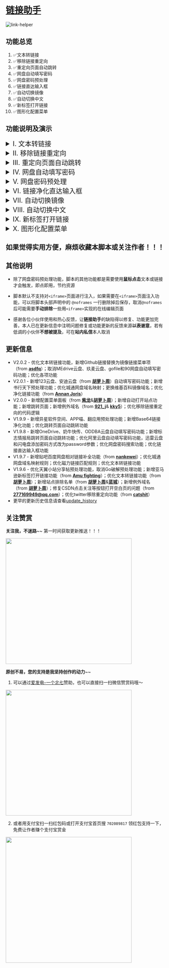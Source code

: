 # [链接助手](https://github.com/oneNorth7/LinkHelper)

![link-helper](https://gitee.com/oneNorth7/pics/raw/master/picgo/link-helper.png)

## 功能总览

1. ✅文本转链接
2. ✅移除链接重定向
3. ✅重定向页面自动跳转
4. ✅网盘自动填写密码
5. ✅网盘密码预处理
6. ✅链接直达输入框
7. ✅自动切换镜像
8. ✅自动切换中文
9. ✅新标签打开链接
10. ✅图形化配置菜单

## 功能说明及演示

<details style="font-size: 1.5em">
<summary id="i">I. 文本转链接</summary>
<ul>
<li style="font-size: 1em">点击各类链接的文本会自动转成对应的链接，支持链接种类如下：</li>
</ul>
<ol>
<li>
<p>HTTP链接</p>
</li>
<li>
<p>邮箱链接</p>
</li>
<li>
<p>电驴链接（<code>ed2k://</code>协议）</p>
</li>
<li>
<p>迅雷链接（<code>thunder://</code>协议）</p>
</li>
<li>
<p>磁力链接（以<code>magnet:?xt=urn:btih:</code>开头或40位哈希码）</p>
</li>
<li>
<p>特殊支持：可对百度贴吧的百度网盘相对链接的文本进行补全，对各楼层和评论中使用表情符分隔的链接的文本进行处理</p>
<img alt="百度贴吧文本转链接" src="https://gitee.com/oneNorth7/pics/raw/master/picgo/百度贴吧文本转链接.gif">
<p>默认转换后<strong>不会自动打开</strong>，但<strong>支持的网盘链接或文档链接、磁力链接、电驴链接、迅雷链接</strong>除外（文本中含<strong>多个链接</strong>时转换后<strong>只会处理第一个</strong>链接）</p>    
<img alt="磁力链接" src="https://gitee.com/oneNorth7/pics/raw/master/picgo/磁力链接.gif">
<p>博客或论坛帖子中<strong>分开格式化</strong>的文本<strong>无法</strong>转换为完整链接；为防止误转换，文本中含其他协议（如：<code>qqdl://</code>）、秒传链接（如：<code>115://</code>）或校验信息（如：<code>SHA1</code>）的特有标识时不会进行转换</p>
</li>
</ol>
<ul>
<li style="font-size: 1em"><strong>相关配置项</strong></li>
</ul>
<ol>
<li>
<p>限制文本字符数，字符数超过设定数值（默认500，取值范围：200~800）的文本不会进行文本转链接操作
<img alt="字符数限制" src="https://gitee.com/oneNorth7/pics/raw/master/picgo/字符数限制.gif"></p>
</li>
<li>
<p>文本转链接后全部自动打开（含有多个链接时<strong>只会自动打开第一个</strong>链接）</p>
<img alt="文本转链接后全部自动打开" src="https://gitee.com/oneNorth7/pics/raw/master/picgo/文本转链接后全部自动打开.gif">
</li>
<li>
<p>添加或删除自动打开域名
<img alt="添加或删除自动打开域名" src="https://cdn.jsdelivr.net/gh/oneNorth7/picgo/pics/添加或删除自动打开域名.gif"></p>
</li>
<li>
<p>当前站点的文本转链接后自动打开（可添加或删除）
<img alt="添加或删除自动打开站点" src="https://cdn.jsdelivr.net/gh/oneNorth7/picgo/pics/添加或删除自动打开站点.gif"></p>
</li>
</ol>
</details>

<details style="font-size: 1.5em">
    <summary id="ii">II. 移除链接重定向</summary>
<h4 id="_4" style="color: red">温馨提示：虽然移除重定向很方便，但是网络环境复杂，使用前请仔细确认站点可信度和链接安全性！！！</h4>
<ul>
<li><p>站点出于统计、权重或安全原因会对站外链接（简称“外链”）使用重定向，这或多或少会减慢日常的网页浏览速度，为了提高浏览网页的体验，从多个方面移除链接重定向：</p></li>
</ul>
<ol>
<li>
<p>净化链接，将链接中的<strong>HTTP链接</strong>或<strong>Base64编码的HTTP链接</strong>解码后替换原跳转链接</p>
<img alt="净化链接" src="https://gitee.com/oneNorth7/pics/raw/master/picgo/净化链接.gif">
<img alt="净化Base64链接" src="https://gitee.com/oneNorth7/pics/raw/master/picgo/净化Base64链接.gif">
<p>该功能采用<strong>自己编写并优化</strong>的通用正则表达式进行匹配，不需要根据每个站点进行配置，只会多不会少，可能存在<strong>误净化</strong>的问题，遇到时可通过配置菜单项<strong>添加</strong><code>例外域名</code>，添加后含该域名的链接不会被净化；<strong>为方便更多人建议提交反馈</strong>给作者进行修复</p>
</li>
<li>
<p>替换链接，使用<strong>链接文本</strong>替换原跳转链接</p>
<p>此功能是针对<strong>链接文本</strong>是<strong>HTTP链接</strong>，但链接的<code>href</code>属性是<strong>加密编码链接</strong>（如：百度贴吧的链接），已收录的链接前缀会直接使用<strong>HTTP链接文本</strong>替换原链接，未收录的会触发<code>是否使用链接文本替换目标链接后打开？</code>的询问确认，选择<code>是</code>后<strong>符合特征</strong>的链接前缀会<strong>自动收录</strong>（仅存在当前脚本的数据页中），下次遇到含此前缀的链接会自动使用<strong>HTTP链接文本</strong>替换原链接</p>
<img alt="替换链接" src="https://gitee.com/oneNorth7/pics/raw/master/picgo/替换链接.gif">
<p>如果存在误替换或不应该提示替换的情况，可以通过配置菜单项<strong>添加</strong><code>例外域名</code>，添加后含该域名的链接不会被替换或提示替换</p>
</li>
<li>
<p>特殊支持</p>
<p>CSDN移除外链安全性检验
<img alt="CSDN移除链接安全性检验" src="https://cdn.jsdelivr.net/gh/oneNorth7/picgo/pics/CSDN移除链接安全性检验.gif"></p>
<p>NGA移除访问外链询问
<img alt="NGA移除外链询问" src="https://gitee.com/oneNorth7/pics/raw/master/picgo/NGA移除外链询问.gif"></p>
<p>Twitter、Facebook、Youtube（来自其他同类脚本的评论或issue，本人比较少用，不能保证适用所有场景，有问题可反馈）</p>
</li>
</ol>
<ul>
<li style="font-size: 1em"><strong>相关配置项</strong></li>
</ul>
<ol>
<li>
<p>一键关闭移除链接重定向功能</p>
<p>通过勾选例外域名输入框前的选框可以关闭移除链接重定向功能，即所有域名都是例外域名，同时例外域名输入框也会被禁用。关闭后知乎、简书、贴吧等存在重定向链接的站点的网盘链接无法添加并自动填写密码，也无法转到镜像地址，但可和其他<strong>能预先移除</strong>页面重定向链接的脚本或插件配合使用</p>
</li>
<p><img alt="一键关闭移除链接重定向功能" src="https://gitee.com/oneNorth7/pics/raw/master/picgo/一键关闭移除链接重定向功能.jpg"></p>
<li><p>添加或删除例外域名</p>
<img alt="添加或删除例外域名" src="https://gitee.com/oneNorth7/pics/raw/master/picgo/添加或删除例外域名.gif"></li>
</ol>
</details>

<details style="font-size: 1.5em">
    <summary id="iii">III. 重定向页面自动跳转</summary>
<p>支持的重定向页面站点列表：<a href="http://show.bookmarkearth.com/view/81484">书签地球</a>、<a href="http://t.cn/RgAKoPE">新浪短链</a>、<a href="http://t.cn/A6qYCh4U">新浪绿色上网</a>、<a href="https://sunbox.cc/wp-content/themes/begin/go.php?url=aHR0cHM6Ly9naXRodWIuY29tL0N5ZW5vY2gvRmx1dHRlci1Db29sYXBrL3JlbGVhc2Vz">阳光盒子</a>、<a href="https://www.itdaan.com/link/aHR0cDovL3d3dy5maWxlc29uaWMuY29tL2ZpbGUvMTY5NjYwNzc2MQ==">开发者知识库</a>、<a href="https://link.csdn.net/?target=https://github.com/oneNorth7">CSDN</a>、<a href="https://support.qq.com/products/57688/link-jump?jump=https%3A%2F%2Fcmd.im%2F">兔小巢</a>、<a href="https://c.pc.qq.com/middlem.html?pfurl=bing.com">QQ非官方页面</a>、<a href="https://developers.weixin.qq.com/community/middlepage/href?href=https://github.com/oneNorth7/LinkHelper">微信非官方页面</a>、<a href="https://docs.qq.com/scenario/link.html?url=https://greasyfork.org/zh-CN/scripts/422773-%E9%93%BE%E6%8E%A5%E5%8A%A9%E6%89%8B">腾讯文档</a>、<a href="https://www.tianyancha.com/security?target=http://www.baidu.com">天眼查</a>、<a href="https://www.yuque.com/r/goto?url=https%3A%2F%2Fgitee.com">语雀</a>、<a href="http://jump2.bdimg.com/safecheck/index?url=">百度贴吧</a>、<a href="https://iphone.myzaker.com/zaker/link.php?pk=60bed7f88e9f0921d2076b7b&amp;b=aHR0cHM6Ly9jeWJlcm5ld3MuY29tL3BlcnNvbmFsLWRhdGEtbGVhay1jaGVjay8=&amp;bcode=c1a7a62b&amp;target=_new">Zaker</a>、<a href="https://game.bilibili.com/linkfilter/?url=https://www.bing.com/">哔哩哔哩游戏</a>、<a href="https://www.chinaz.com/go.shtml?url=https://www.bing.com/">站长之家</a>、<a href="https://link.logonews.cn/?url=http://www.mod.gov.cn/topnews/2021-07/29/content_4890496.htm">标志情报局</a>、<a href="https://www.douban.com/link2/?url=https://github.com/oneNorth7/LinkHelper">豆瓣</a>、<a href="https://link.zhihu.com/?target=https://github.com/oneNorth7/LinkHelper">知乎</a>、<a href="https://www.jianshu.com/go-wild?ac=2&url=https://github.com/oneNorth7/LinkHelper">简书</a>、<a href="https://link.juejin.cn/?target=https://github.com/oneNorth7/LinkHelper">掘金</a>、<a href="https://www.oschina.net/action/GoToLink?url=https://github.com/oneNorth7/LinkHelper">开源中国</a>、<a href="https://www.youtube.com/redirect?q=https://github.com/oneNorth7/LinkHelper">Youtube</a> 等等（欢迎热心反馈）</p>
<p>通过<code>移除链接重定向</code>功能可<strong>较大程度</strong>地避免在浏览页面过程中碰到<strong>重定向页面</strong>，但不能排除从浏览记录访问或无法移除链接重定向（例如贴吧链接的文本不是HTTP链接文本而是描述文本）和无法一次性移除链接重定向（例如某个网站的外链是另一个网站的外链）的情况</p>
<img alt="贴吧跳转页面" src="https://gitee.com/oneNorth7/pics/raw/master/picgo/贴吧跳转页面.gif">
</details>

<details style="font-size: 1.5em">
    <summary id="iv">IV. 网盘自动填写密码</summary>
<ol>
<li>
<p>可自动搜索密码并添加，跳转后自动填写密码并提交，支持的网盘或在线文档站点列表：<a href="https://pan.baidu.com/">百度云</a>、<a href="https://eyun.baidu.com/">百度企业网盘</a>、<a href="https://pan.baidu.com/doc">百度云文档</a>、<a href="https://cloud.189.cn/">天翼云盘</a>、<a href="https://www.lanzou.com/">蓝奏云</a>、<a href="https://vdisk.weibo.com/">微盘</a>、<a href="https://share.weiyun.com/">微云</a>、<a href="https://pan.xunlei.com/">迅雷云盘</a>、<a href="http://115.com/">115网盘</a>、<a href="https://caiyun.139.com/">和彩云</a>、<a href="https://quqi.com/">曲奇云</a>、<a href="https://yunpan.360.cn/">360安全云盘</a>、<a href="https://pan-yz.chaoxing.com/">超星云盘</a>、<a href="https://www.wenshushu.cn/">文叔叔</a>、<a href="https://www.jianguoyun.com/">坚果云</a>、<a href="https://shandianpan.com/">闪电盘</a>、<a href="https://my.sharepoint.com/">SharePoint</a>、<a href="https://onedrive.live.com/">OneDrive</a>、<a href="https://cowtransfer.com/">奶牛快传</a>、<a href="http://u.163.com/">网易邮箱网盘</a>、<a href="https://www.aliyundrive.com/">阿里云盘</a>、<a href="https://www.123pan.com/">123云盘</a>、<a href="https://mo.own-cloud.cn/">小麦魔方</a>、<a href="https://cloud.qingstore.cn/">萌云|清玖云</a>、<a href="https://cncncloud.com/">小太阳云存储</a>、<a href="https://pan.bilnn.com/">比邻云盘</a>、<a href="https://ilolita945.softether.net:5212/">信爱云</a>、<a href="https://my-file.cn/">my-file</a>、<a href="https://pan.mba/">MBA网盘</a>、<a href="https://pan.adycloud.com//">安迪云盘</a>、<a href="http://ctfile.com/">城通网盘</a></p>
<img alt="网盘自动填写密码" src="https://gitee.com/oneNorth7/pics/raw/master/picgo/网盘自动填写密码.gif">
<img alt="阿里云盘自动填写密码" src="https://gitee.com/oneNorth7/pics/raw/master/picgo/阿里云盘自动填写密码.gif">
<p><strong>不支持云查询密码</strong>，会在点击网盘链接时向后就近搜索页面中的密码，以<code>hash</code>或<code>password</code>参数的形式添加到链接中后使用携带密码的链接跳转</p>
<p><strong>不存储密码</strong>，但会在某些网盘链接<strong>不支持添加hash或<code>password</code>参数</strong>时将密码<strong>临时存储</strong>在脚本的数据页中，旧密码会被新密码覆盖</p>
</li>
<li>
<p>其他暂无密码的网盘或在线文档站点列表：<a href="https://drive.dnxshare.cn/">电脑小分享</a>、<a href="https://down.52pojie.cn/">爱盘</a>、<a href="https://www.yunzhongzhuan.com/">云中转</a>、<a href="https://drive.google.com/">GoogleDrive</a>、<a href="https://mega.nz/">MEGA</a>、<a href="https://www.mediafire.com/">MediaFire</a>、<a href="https://yiqixie.qingque.cn/">一起写</a>、<a href="https://www.androiddownload.net/">AndroidDownload</a>、<a href="https://www.dropbox.com/">Dropbox</a>、<a href="https://www.kufile.net/">库云</a>、<a href="https://disk.yandex.com/">YandexDisk</a>、<a href="https://www.kdocs.cn/">金山文档</a>、<a href="https://pan.bitqiu.com/">比特球云盘</a>、<a href="https://www.feimaoyun.com/">飞猫云</a>、<a href="https://www.fangcloud.com/">亿方云</a>、<a href="https://gd.188988.xyz/">GD DISK</a>、<a href="https://www.yun.cn/">UC网盘</a>、<a href="https://www.yuque.com/">语雀</a>、<a href="https://shimo.im/">石墨文档</a>、<a href="https://www.showdoc.com.cn/">ShowDoc</a>、<a href="https://zijieyunpan.com/">字节网盘</a></p>
</li>
</ol>
</details>

<details style="font-size: 1.5em">
	<summary id="v">V. 网盘密码预处理</summary>
<p>支持的资源站点列表：初音社、百度网盘资源、求资源网、ACG漫音社、蓝鲨、智软酷、百度知道、天翼小站、异星软件空间、APP喵、翻应用 等等（<strong>持续更新中，欢迎热心反馈</strong>）</p>
<img alt="百度知道百度云分享预处理" src="https://gitee.com/oneNorth7/pics/raw/master/picgo/百度知道百度云分享预处理.jpg">
<p>如果某个资源网站的网盘密码<strong>固定</strong>出现在网盘链接的<strong>相对位置</strong>，但点击网盘链接后无法自动添加密码或添加错误，可反馈站点给作者添加预处理功能支持</p>
</details>

<details style="font-size: 1.5em">
    <summary id="vi">VI. 链接净化直达输入框</summary>
<p>在链接直达输入框收起时，移入图标会自动展开，鼠标离开<strong>5秒</strong>后会自动收起，<strong>收起时会清空</strong>输入框内容，点击图标也可<strong>展开/收起</strong>输入框；输入文本<strong>无字数限制</strong>，含多个链接只会处理<strong>第一个</strong>，链接间的中文（标点）字符可被过滤掉</p>
<p><img alt="链接净化直达" src="https://gitee.com/oneNorth7/pics/raw/master/picgo/链接净化直达.gif"></p>
<p>该输入框<strong>默认开启</strong>，可通过脚本的菜单项<strong>随时开启或关闭</strong></p>
<p><img alt="显示链接直达输入框" src="https://gitee.com/oneNorth7/pics/raw/master/picgo/显示链接直达输入框.jpg"></p>
</details>

<details style="font-size: 1.5em">
    <summary id="vii">VII. 自动切换镜像</summary>
<ol>
<li>
<p>点击维基百科、谷歌开发者链接会自动转换为镜像链接并跳转（<strong>默认关闭</strong>，需要用到时可通过配置菜单项<code>自动切换镜像</code>开启）</p>
<img alt="自动切换镜像" src="https://gitee.com/oneNorth7/pics/raw/master/picgo/%E8%87%AA%E5%8A%A8%E5%88%87%E6%8D%A2%E9%95%9C%E5%83%8F.jpg">
</li>
<li>
<p>开启<code>自动切换镜像</code>后，左击Github链接会询问是否跳转到<code>fastgit</code>、<code>cnpmjs</code>或<code>rc1844</code>镜像站（随机出现），选择<code>是</code>后<strong>默认会替换原链接</strong>，如果想要<strong>再次选择镜像</strong>需要<strong>刷新页面</strong>；可<strong>取消勾选</strong>配置菜单项<code>替换为镜像链接</code>（<strong>默认勾选</strong>，只有在勾选<code>自动切换镜像</code>后才能更改），则每次左击都会询问，选择<code>取消</code>后会在刷新页面前不再询问；右击Github链接时不会询问</p>
<img alt="自动切换镜像" src="https://gitee.com/oneNorth7/pics/raw/master/picgo/自动切换镜像.gif">
<img alt="替换为镜像链接" src="https://gitee.com/oneNorth7/pics/raw/master/picgo/替换为镜像链接.jpg">
<p>该功能<strong>仅为加速访问并浏览项目</strong>，跳转到镜像站后右下角会有<strong>不要登录帐号</strong>的提示，页面上方的主页图标、登录和注册按钮会被移除，<strong>请不要在镜像网站登录账号，若因此造成任何损失本人概不负责</strong></p>
<p>请勿频繁访问镜像站，否则可能会触发<code>滥用检测机制</code>，需要等几分钟才能再度访问；镜像站可能会找不到某些项目，出现这种情况时可<code>刷新页面</code>再次点击链接随机切换为别的镜像站（若询问还是出现上次404的镜像站，可<strong>多次点击</strong>链接进行随机切换），如果三个镜像站都找不到该项目，则可能Github上也不存在该项目</p>
<img alt="触发滥用检测机制" src="https://gitee.com/oneNorth7/pics/raw/master/picgo/触发滥用检测机制.jpg">
<img alt="git镜像站404" src="https://gitee.com/oneNorth7/pics/raw/master/picgo/git镜像站404.jpg">
<img alt="项目不存在" src="https://gitee.com/oneNorth7/pics/raw/master/picgo/项目不存在.jpg">
</li>
<li>
<p>开启<code>自动切换镜像</code>后，<strong>Chromium系浏览器</strong>中点击谷歌应用商店链接会询问<code>是否跳转镜像站</code>或取消；跳转后如果出现<code>404</code>说明该镜像站可能没有对应的扩展，可返回镜像站尝试输入扩展名称进行搜索
<img alt="谷歌扩展转镜像" src="https://gitee.com/oneNorth7/pics/raw/master/picgo/谷歌扩展转镜像.gif"></p>
</li>
</ol>
</details>

<details style="font-size: 1.5em">
    <summary id="viii">VIII. 自动切换中文</summary>
<p>维基百科及镜像、Mozilla文档、MicroSoft文档、谷歌商店自动切换中文（<strong>默认开启</strong>，可通过脚本的菜单项关闭）</p>
<p><img alt="自动切换中文" src="https://gitee.com/oneNorth7/pics/raw/master/picgo/自动切换中文.jpg"></p>
</details>

<details style="font-size: 1.5em">
    <summary id="ix">IX. 新标签打开链接</summary>
<ol>
<li><p><code>新标签打开链接</code>（默认开启，可通过配置菜单关闭），<strong>翻页链接、锚点链接</strong>会保持原有打开方式，磁力链接、电驴链接和迅雷链接会移除新标签打开属性；论坛自带<code>新窗</code>功能的帖子总览页可能无法通过此功能实现新标签打开帖子（如卡饭论坛等）</p></li>
<p><img alt="新标签打开链接" src="https://gitee.com/oneNorth7/pics/raw/master/picgo/%E6%96%B0%E6%A0%87%E7%AD%BE%E6%89%93%E5%BC%80%E9%93%BE%E6%8E%A5.jpg"></p>
<li>
<p>可在启用新标签打开链接功能时针对特定站点屏蔽此功能（<code>保持默认打开方式</code>，优先级最高，可添加或删除）</p>
<img alt="保持默认打开方式" src="https://cdn.jsdelivr.net/gh/oneNorth7/picgo/pics/保持默认打开方式.gif">
</li>
<li>
<p>新标签打开<code>相对链接</code>，可在大量使用相对链接而又需要新标签打开的站点<strong>临时启用</strong>该功能，只有在勾选<code>新标签打开链接</code>菜单项后才能更改；论坛自带<code>新窗</code>功能的帖子总览页可能无法通过此功能实现新标签打开帖子（如吾爱破解等）</p>
<img alt="新标签打开相对链接" src="https://cdn.jsdelivr.net/gh/oneNorth7/picgo/pics/新标签打开相对链接.gif">
</li>
</ol>
</details>

<details style="font-size: 1.5em">
    <summary id="x">X. 图形化配置菜单</summary>
<ul>
<li style="font-size: 1em">Firefox配置菜单</li>
</ul>
<p><img alt="Firefox配置菜单" src="https://gitee.com/oneNorth7/pics/raw/master/picgo/Firefox配置菜单.jpg"></p>
<ul>
<li style="font-size: 1em">Chrome配置菜单</li>
</ul>
<p><img alt="Chrome配置菜单" src="https://gitee.com/oneNorth7/pics/raw/master/picgo/Chrome%E9%85%8D%E7%BD%AE%E8%8F%9C%E5%8D%95.jpg"></p>
<p>配置菜单面板底部的<code>项目主页</code>是脚本的Github主页，<code>反馈</code>是GreasyFork的反馈页面。</p>
<p>不能保证在所有站点打开的配置菜单面板都和图片相同，若在某些站点发现配置菜单面板显示错位变型且<strong>影响到正常使用</strong>的可反馈作者进行修复。</p>
</details>

## 如果觉得实用方便，麻烦收藏本脚本或关注作者！！！

## 其他说明

* 除了网盘密码预处理功能，脚本的其他功能都是需要使用**鼠标点击**文本或链接才会触发，即点即用，节约资源

* 脚本默认不支持对`<iframe>`页面进行注入，如果需要在`<iframe>`页面注入功能，可以将脚本头部声明中的 `@noframes` 一行删除掉后保存，取消`@noframes`后可能需要**手动排除**一些用`<iframe>`实现的在线编辑页面

* 感谢各位小伙伴使用和热心反馈，让**链接助手**的缺陷得以修复、功能更加完善，本人已在更新信息中注明问题修复或功能更新的反馈来源**以表谢意**，若有低调的小伙伴**不想被提及**，可在**站内私信**本人取消

## 更新信息

* V2.0.2 - 优化文本转链接功能，新增Github链接替换为镜像链接菜单项（from **[asdfq](https://greasyfork.org/zh-CN/scripts/422773-链接助手/discussions/103907)**）；取消MEdrive云盘、玖麦云盘、gofile和90网盘自动填写密码功能；优化各项功能
* V2.0.1 - 新增123云盘、安迪云盘（from **[胡萝卜周](https://greasyfork.org/zh-CN/scripts/422773-链接助手/discussions/102777)**）自动填写密码功能；新增书行天下预处理功能；优化城通网盘域名映射；更换维基百科镜像域名；优化净化链接功能（from **[Annan Joris](https://greasyfork.org/zh-CN/scripts/422773-链接助手/discussions/100747)**）
* V2.0.0 - 新增配置菜单面板（from **[紫龙](https://greasyfork.org/zh-CN/scripts/422773-%E9%93%BE%E6%8E%A5%E5%8A%A9%E6%89%8B/discussions/93325)**&**[胡萝卜周](https://greasyfork.org/zh-CN/scripts/422773-%E9%93%BE%E6%8E%A5%E5%8A%A9%E6%89%8B/discussions/93918)**）；新增自动打开站点功能；新增跳转页面；新增例外域名（from **[921_j](https://greasyfork.org/zh-CN/scripts/422773-%E9%93%BE%E6%8E%A5%E5%8A%A9%E6%89%8B/discussions/96768)**& **[kky5](https://github.com/oneNorth7/LinkHelper/issues/4)**）；优化移除链接重定向的代码逻辑
* V1.9.9 - 新增异星软件空间、APP喵、翻应用预处理功能；新增Base64链接净化功能；优化跳转页面自动跳转功能
* V1.9.8 - 新增OneDrive、奶牛快传、ODDBA云盘自动填写密码功能；新增标志情报局跳转页面自动跳转功能；优化阿里云盘自动填写密码功能，迅雷云盘和闪电盘添加密码方式改为password参数；优化网盘密码搜索功能；优化链接直达输入框功能
* V1.9.7 - 新增贴吧百度网盘相对链接补全功能（from **[nankewei](https://greasyfork.org/zh-CN/scripts/422773-%E9%93%BE%E6%8E%A5%E5%8A%A9%E6%89%8B/discussions/97502)**）；优化城通网盘域名映射规则；优化磁力链接匹配规则；优化文本转链接功能
* V1.9.6 - 优化天翼小站分享帖预处理功能，取消Go破解预处理功能；新增亚马逊新标签打开链接功能（from **[Amu fighting](https://greasyfork.org/zh-CN/scripts/422773-%E9%93%BE%E6%8E%A5%E5%8A%A9%E6%89%8B/discussions/93805)**）；优化文本转链接功能（from **[胡萝卜周](https://greasyfork.org/zh-CN/scripts/422773-%E9%93%BE%E6%8E%A5%E5%8A%A9%E6%89%8B/discussions/94798)**）；新增站点排除名单（from **[胡萝卜周](https://greasyfork.org/zh-CN/scripts/422773-链接助手/discussions/95373)**&**[蓝城](https://greasyfork.org/zh-CN/scripts/422773-链接助手/discussions/96256)**）；新增例外域名（from **[胡萝卜周](https://greasyfork.org/zh-CN/scripts/422773-%E9%93%BE%E6%8E%A5%E5%8A%A9%E6%89%8B/discussions/95193)**）；修复CSDN点击关注等按钮打开空白页的问题（from **[277169949@qq.com](https://greasyfork.org/zh-CN/scripts/422773-%E9%93%BE%E6%8E%A5%E5%8A%A9%E6%89%8B/discussions/95871)**）；优化twitter移除重定向功能（from **[catshit](https://greasyfork.org/zh-CN/scripts/422773-%E9%93%BE%E6%8E%A5%E5%8A%A9%E6%89%8B/discussions/94901)**）
* 更早的更新历史信息请查看[update_history](./update_history.md`)

## 关注赞赏

**关注我，不迷路**~~ 第一时间获取更新推送！！！

<img src="https://gitee.com/oneNorth7/pics/raw/master/picgo/oneNorth7.png" width=400 />

**原创不易，您的支持是我坚持创作的动力**~~

1. 可以通过[爱发电-一个北七](https://afdian.net/@oneNorth7)赞助，也可以直接扫一扫微信赞赏码哦～

<img src="https://gitee.com/oneNorth7/pics/raw/master/picgo/reward_qrcode.png" width=400 />

2. 或者用支付宝扫一扫红包码或打开支付宝首页搜 `702089817` 领红包支持一下，免费让作者赚个支付宝赏金

<img src="https://gitee.com/oneNorth7/pics/raw/master/picgo/红包码.jpg" width=400 />
